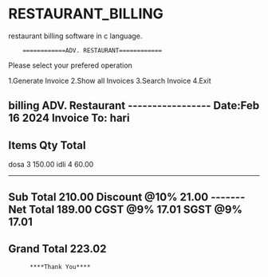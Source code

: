 # RESTAURANT_BILLING
restaurant billing software in c language. 

        ============ADV. RESTAURANT============

Please select your prefered operation

1.Generate Invoice
2.Show all Invoices
3.Search Invoice
4.Exit

billing 
            ADV. Restaurant
           -----------------
Date:Feb 16 2024
Invoice To: hari
---------------------------------------
Items           Qty             Total
---------------------------------------

dosa            3               150.00
idli            4               60.00

---------------------------------------
Sub Total                       210.00
Discount @10%                   21.00
                                -------
Net Total                       189.00
CGST @9%                        17.01
SGST @9%                        17.01
---------------------------------------
Grand Total                     223.02
---------------------------------------
          ****Thank You****
